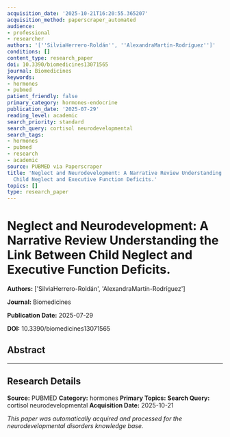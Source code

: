 ```yaml
---
acquisition_date: '2025-10-21T16:20:55.365207'
acquisition_method: paperscraper_automated
audience:
- professional
- researcher
authors: '[''SilviaHerrero-Roldán'', ''AlexandraMartín-Rodríguez'']'
conditions: []
content_type: research_paper
doi: 10.3390/biomedicines13071565
journal: Biomedicines
keywords:
- hormones
- pubmed
patient_friendly: false
primary_category: hormones-endocrine
publication_date: '2025-07-29'
reading_level: academic
search_priority: standard
search_query: cortisol neurodevelopmental
search_tags:
- hormones
- pubmed
- research
- academic
source: PUBMED via Paperscraper
title: 'Neglect and Neurodevelopment: A Narrative Review Understanding the Link Between
  Child Neglect and Executive Function Deficits.'
topics: []
type: research_paper
---
```


# Neglect and Neurodevelopment: A Narrative Review Understanding the Link Between Child Neglect and Executive Function Deficits.

**Authors:** ['SilviaHerrero-Roldán', 'AlexandraMartín-Rodríguez']

**Journal:** Biomedicines

**Publication Date:** 2025-07-29

**DOI:** 10.3390/biomedicines13071565

## Abstract



---

## Research Details

**Source:** PUBMED
**Category:** hormones
**Primary Topics:** 
**Search Query:** cortisol neurodevelopmental
**Acquisition Date:** 2025-10-21

*This paper was automatically acquired and processed for the neurodevelopmental disorders knowledge base.*
